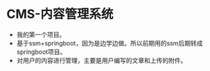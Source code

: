 
# CMS-内容管理系统
+ 我的第一个项目。
+ 基于ssm+springboot，因为是边学边做。所以前期用的ssm后期转成springboot项目。
+ 对用户的内容进行管理，主要是用户编写的文章和上传的附件。
